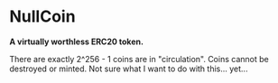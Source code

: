 # NullCoin

**A virtually worthless ERC20 token.**

There are exactly 2^256 - 1 coins are in "circulation". Coins cannot be destroyed or minted.
Not sure what I want to do with this... yet...
